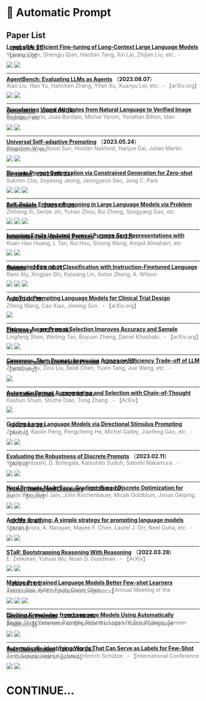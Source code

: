 # 📄 Automatic Prompt

## Paper List

<div style="line-height:0.2em;">


[**LongLoRA: Efficient Fine-tuning of Long-Context Large Language Models**](https://doi.org/10.48550/arXiv.2309.12307) （**2023.09.21**）

<font color="gray">Yukang Chen, Shengju Qian, Haotian Tang, Xin Lai, Zhijian Liu, etc .  - 【arXiv.org】</font>

![](https://img.shields.io/badge/Citations-0-green)  [![](https://img.shields.io/badge/Github%20Stars-1.2k-blue)](https://github.com/dvlab-research/longlora)

---

[**AgentBench: Evaluating LLMs as Agents**](https://doi.org/10.48550/arXiv.2308.03688) （**2023.08.07**）

<font color="gray">Xiao Liu, Hao Yu, Hanchen Zhang, Yifan Xu, Xuanyu Lei, etc .  - 【arXiv.org】</font>

![](https://img.shields.io/badge/Citations-2-green)  [![](https://img.shields.io/badge/Github%20Stars-972-blue)](https://github.com/thudm/agentbench)

---

[**Transferring Visual Attributes from Natural Language to Verified Image Generation**](https://arxiv.org/abs/2305.15026) （**2023.05.24**）

<font color="gray">Rodrigo Valerio, Joao Bordalo, Michal Yarom, Yonattan Bitton, Idan Szpektor, etc </font>

![](https://img.shields.io/badge/Citations-0-green)  ![](https://img.shields.io/badge/Mendeley%20Readers-2-red)

---

[**Universal Self-adaptive Prompting**](https://arxiv.org/abs/2305.14926) （**2023.05.24**）

<font color="gray">Xingchen Wan, Ruoxi Sun, Hootan Nakhost, Hanjun Dai, Julian Martin Eisenschlos, etc </font>

![](https://img.shields.io/badge/Citations-0-green)  ![](https://img.shields.io/badge/Mendeley%20Readers-2-red)

---

[**Discrete Prompt Optimization via Constrained Generation for Zero-shot Re-ranker**](https://arxiv.org/abs/2305.13729) （**2023.05.23**）

<font color="gray">Sukmin Cho, Soyeong Jeong, Jeongyeon Seo, Jong C. Park </font>

![](https://img.shields.io/badge/Citations-0-green)  ![](https://img.shields.io/badge/Mendeley%20Readers-6-red)  [![](https://img.shields.io/badge/Github%20Stars-1-blue)](https://github.com/zomss/co-prompt)

---

[**Self-Polish: Enhance Reasoning in Large Language Models via Problem Refinement**](https://arxiv.org/abs/2305.14497) （**2023.05.23**）

<font color="gray">Zhiheng Xi, Senjie Jin, Yuhao Zhou, Rui Zheng, Songyang Gao, etc </font>

![](https://img.shields.io/badge/Citations-0-green)  ![](https://img.shields.io/badge/Mendeley%20Readers-3-red)  [![](https://img.shields.io/badge/Github%20Stars-10-blue)](https://github.com/woooodyy/self-polish)

---

[**Learning Easily Updated General Purpose Text Representations with Adaptable Task-Specific Prefixes**](https://arxiv.org/abs/2305.13499) （**2023.05.22**）

<font color="gray">Kuan-Hao Huang, L Tan, Rui Hou, Sinong Wang, Amjad Almahairi, etc </font>

![](https://img.shields.io/badge/Citations-0-green)  ![](https://img.shields.io/badge/Mendeley%20Readers-1-red)

---

[**Automated Few-shot Classification with Instruction-Finetuned Language Models**](https://arxiv.org/abs/2305.12576) （**2023.05.21**）

<font color="gray">Rami Aly, Xingjian Shi, Kaixiang Lin, Aston Zhang, A. Wilson </font>

![](https://img.shields.io/badge/Citations-0-green)  ![](https://img.shields.io/badge/Mendeley%20Readers-4-red)  [![](https://img.shields.io/badge/Github%20Stars-4-blue)](https://github.com/raldir/aut-few)

---

[**AutoTrial: Prompting Language Models for Clinical Trial Design**](https://doi.org/10.48550/arXiv.2305.11366) （**2023.05.19**）

<font color="gray">Zifeng Wang, Cao Xiao, Jimeng Sun .  - 【arXiv.org】</font>

![](https://img.shields.io/badge/Citations-0-green)

---

[**Flatness-Aware Prompt Selection Improves Accuracy and Sample Efficiency**](https://doi.org/10.48550/arXiv.2305.10713) （**2023.05.18**）

<font color="gray">Lingfeng Shen, Weiting Tan, Boyuan Zheng, Daniel Khashabi .  - 【arXiv.org】</font>

![](https://img.shields.io/badge/Citations-0-green)  [![](https://img.shields.io/badge/Github%20Stars-6-blue)](https://github.com/shadowkiller33/flatness)

---

[**Compress, Then Prompt: Improving Accuracy-Efficiency Trade-off of LLM Inference with Transferable Prompt**](https://doi.org/10.48550/arXiv.2305.11186) （**2023.05.17**）

<font color="gray">Zhaozhuo Xu, Zirui Liu, Beidi Chen, Yuxin Tang, Jue Wang, etc .  - 【arXiv.org】</font>

![](https://img.shields.io/badge/Citations-0-green)

---

[**Automatic Prompt Augmentation and Selection with Chain-of-Thought from Labeled Data**](https://doi.org/10.48550/arXiv.2302.12822) （**2023.02.24**）

<font color="gray">Kashun Shum, Shizhe Diao, Tong Zhang .  - 【ArXiv】</font>

![](https://img.shields.io/badge/Citations-0-green)

---

[**Guiding Large Language Models via Directional Stimulus Prompting**](https://doi.org/10.48550/arXiv.2302.11520) （**2023.02.22**）

<font color="gray">Zekun Li, Baolin Peng, Pengcheng He, Michel Galley, Jianfeng Gao, etc .  - 【ArXiv】</font>

![](https://img.shields.io/badge/Citations-0-green)  [![](https://img.shields.io/badge/Github%20Stars-11-blue)](https://github.com/leezekun/directional-stimulus-prompting)

---

[**Evaluating the Robustness of Discrete Prompts**](https://doi.org/10.48550/arXiv.2302.05619) （**2023.02.11**）

<font color="gray">Yoichi Ishibashi, D. Bollegala, Katsuhito Sudoh, Satoshi Nakamura .  - 【ArXiv】</font>

![](https://img.shields.io/badge/Citations-0-green)  [![](https://img.shields.io/badge/Github%20Stars-3-blue)](https://github.com/livnlp/prompt-robustness)

---

[**Hard Prompts Made Easy: Gradient-Based Discrete Optimization for Prompt Tuning and Discovery**](https://doi.org/10.48550/arXiv.2302.03668) （**2023.02.07**）

<font color="gray">Yuxin Wen, Neel Jain, John Kirchenbauer, Micah Goldblum, Jonas Geiping, etc .  - 【ArXiv】</font>

![](https://img.shields.io/badge/Citations-2-green)  [![](https://img.shields.io/badge/Github%20Stars-481-blue)](https://github.com/YuxinWenRick/hard-prompts-made-easy)

---

[**Ask Me Anything: A simple strategy for prompting language models**](https://doi.org/10.48550/arXiv.2210.02441) （**2022.10.05**）

<font color="gray">Simran Arora, A. Narayan, Mayee F. Chen, Laurel J. Orr, Neel Guha, etc .  - 【ArXiv】</font>

![](https://img.shields.io/badge/Citations-14-green)  [![](https://img.shields.io/badge/Github%20Stars-502-blue)](https://github.com/hazyresearch/ama_prompting)

---

[**STaR: Bootstrapping Reasoning With Reasoning**](https://doi.org/10.48550/arXiv.2203.14465) （**2022.03.28**）

<font color="gray">E. Zelikman, Yuhuai Wu, Noah D. Goodman .  - 【ArXiv】</font>

![](https://img.shields.io/badge/Citations-56-green)  [![](https://img.shields.io/badge/Github%20Stars-17-blue)](https://github.com/ezelikman/STaR)

---

[**Making Pre-trained Language Models Better Few-shot Learners**](https://doi.org/10.18653/v1/2021.acl-long.295) （**2021.01.01**）

<font color="gray">Tianyu Gao, Adam Fisch, Danqi Chen .  - 【Annual Meeting of the Association for Computational Linguistics】</font>

![](https://img.shields.io/badge/Citations-648-green)  ![](https://img.shields.io/badge/Mendeley%20Readers-742-red)  [![](https://img.shields.io/badge/Github%20Stars-657-blue)](https://github.com/princeton-nlp/LM-BFF)

---

[**Eliciting Knowledge from Language Models Using Automatically Generated Prompts**](https://doi.org/10.18653/v1/2020.emnlp-main.346) （**2020.10.29**）

<font color="gray">Taylor Shin, Yasaman Razeghi, Robert L Logan IV, Eric Wallace, Sameer Singh .  - 【Conference on Empirical Methods in Natural Language Processing】</font>

![](https://img.shields.io/badge/Citations-137-green)  ![](https://img.shields.io/badge/Mendeley%20Readers-518-red)

---

[**Automatically Identifying Words That Can Serve as Labels for Few-Shot Text Classification**](https://doi.org/10.5282/UBM/EPUB.74034) （**2020.10.26**）

<font color="gray">Timo Schick, Helmut Schmid, Hinrich Schütze .  - 【International Conference on Computational Linguistics】</font>

![](https://img.shields.io/badge/Citations-85-green)  [![](https://img.shields.io/badge/Github%20Stars-1.5k-blue)](https://github.com/timoschick/pet)


</div>

# CONTINUE...